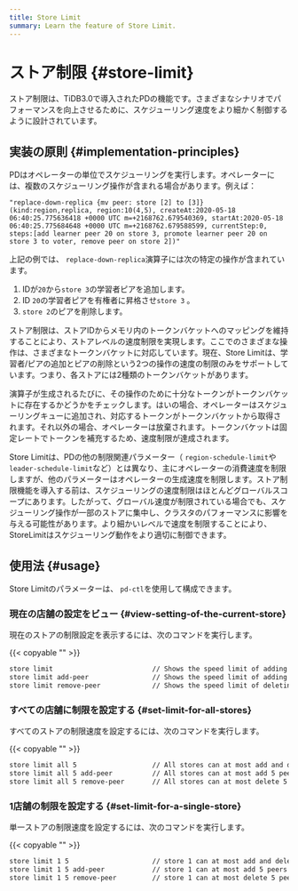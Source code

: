 ```yaml
---
title: Store Limit
summary: Learn the feature of Store Limit.
---
```


# ストア制限 {#store-limit}

ストア制限は、TiDB3.0で導入されたPDの機能です。さまざまなシナリオでパフォーマンスを向上させるために、スケジューリング速度をより細かく制御するように設計されています。

## 実装の原則 {#implementation-principles}

PDはオペレーターの単位でスケジューリングを実行します。オペレーターには、複数のスケジューリング操作が含まれる場合があります。例えば：

```
"replace-down-replica {mv peer: store [2] to [3]} (kind:region,replica, region:10(4,5), createAt:2020-05-18 06:40:25.775636418 +0000 UTC m=+2168762.679540369, startAt:2020-05-18 06:40:25.775684648 +0000 UTC m=+2168762.679588599, currentStep:0, steps:[add learner peer 20 on store 3, promote learner peer 20 on store 3 to voter, remove peer on store 2])"
```

上記の例では、 `replace-down-replica`演算子には次の特定の操作が含まれています。

1.  IDが`20`から`store 3`の学習者ピアを追加します。
2.  ID `20`の学習者ピアを有権者に昇格させ`store 3` 。
3.  `store 2`のピアを削除します。

ストア制限は、ストアIDからメモリ内のトークンバケットへのマッピングを維持することにより、ストアレベルの速度制限を実現します。ここでのさまざまな操作は、さまざまなトークンバケットに対応しています。現在、Store Limitは、学習者/ピアの追加とピアの削除という2つの操作の速度の制限のみをサポートしています。つまり、各ストアには2種類のトークンバケットがあります。

演算子が生成されるたびに、その操作のために十分なトークンがトークンバケットに存在するかどうかをチェックします。はいの場合、オペレーターはスケジューリングキューに追加され、対応するトークンがトークンバケットから取得されます。それ以外の場合、オペレーターは放棄されます。トークンバケットは固定レートでトークンを補充するため、速度制限が達成されます。

Store Limitは、PDの他の制限関連パラメーター（ `region-schedule-limit`や`leader-schedule-limit`など）とは異なり、主にオペレーターの消費速度を制限しますが、他のパラメーターはオペレーターの生成速度を制限します。ストア制限機能を導入する前は、スケジューリングの速度制限はほとんどグローバルスコープにあります。したがって、グローバル速度が制限されている場合でも、スケジューリング操作が一部のストアに集中し、クラスタのパフォーマンスに影響を与える可能性があります。より細かいレベルで速度を制限することにより、StoreLimitはスケジューリング動作をより適切に制御できます。

## 使用法 {#usage}

Store Limitのパラメーターは、 `pd-ctl`を使用して構成できます。

### 現在の店舗の設定をビュー {#view-setting-of-the-current-store}

現在のストアの制限設定を表示するには、次のコマンドを実行します。

{{< copyable "" >}}

```bash
store limit                         // Shows the speed limit of adding and deleting peers in all stores.
store limit add-peer                // Shows the speed limit of adding peers in all stores.
store limit remove-peer             // Shows the speed limit of deleting peers in all stores.
```

### すべての店舗に制限を設定する {#set-limit-for-all-stores}

すべてのストアの制限速度を設定するには、次のコマンドを実行します。

{{< copyable "" >}}

```bash
store limit all 5                   // All stores can at most add and delete 5 peers per minute.
store limit all 5 add-peer          // All stores can at most add 5 peers per minute.
store limit all 5 remove-peer       // All stores can at most delete 5 peers per minute.
```

### 1店舗の制限を設定する {#set-limit-for-a-single-store}

単一ストアの制限速度を設定するには、次のコマンドを実行します。

{{< copyable "" >}}

```bash
store limit 1 5                     // store 1 can at most add and delete 5 peers per minute.
store limit 1 5 add-peer            // store 1 can at most add 5 peers per minute.
store limit 1 5 remove-peer         // store 1 can at most delete 5 peers per minute.
```
